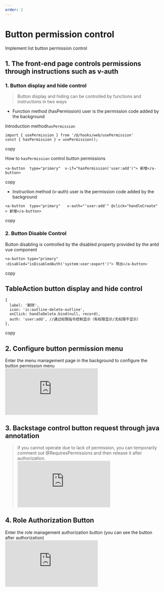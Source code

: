 ```yaml
---
order: 2
---
```


# Button permission control

Implement list button permission control

## 1\. The front-end page controls permissions through instructions such as v-auth

### 1\. Button display and hide control

> Button display and hiding can be controlled by functions and instructions in two ways

- Function method (hasPermission) user is the permission code added by the background

Introduction method`hasPermission`

```
import { usePermission } from '/@/hooks/web/usePermission'
const { hasPermission } = usePermission();
```

copy

How to `hasPermission` control button permissions

```
<a-button  type="primary"  v-if="hasPermission('user:add')"> 新增</a-button>
```

copy

- Instruction method (v-auth) user is the permission code added by the background

```
<a-button  type="primary"   v-auth="'user:add'" @click="handleCreate" > 新增</a-button>
```

copy

### 2\. Button Disable Control

Button disabling is controlled by the disabled property provided by the antd vue component

```
<a-button type="primary" :disabled="isDisabledAuth('system:user:export')"> 导出</a-button>
```

copy

## TableAction button display and hide control

```
{
  label: '删除',
  icon: 'ic:outline-delete-outline',
  onClick: handleDelete.bind(null, record),
  auth: 'user:add', //通过权限指令控制显示（有权限显示/无权限不显示）
},
```

copy

## 2\. Configure button permission menu

Enter the menu management page in the background to configure the button permission menu  
![](https://lfs.k.topthink.com/lfs/4ec9ef914310bcffe6103e2d1f91c3ab13adfd40eb453c99838ec4c68d080593.dat)

## 3\. Backstage control button request through java annotation

> If you cannot operate due to lack of permission, you can temporarily comment out @RequiresPermissions and then release it after authorization.  
> ![](https://lfs.k.topthink.com/lfs/f490e79ce6c848aa0d01aa73c442a13dadfbbc4fc447369cbadc2dcfb66595cd.dat)

## 4\. Role Authorization Button

Enter the role management authorization button (you can see the button after authorization)  
![](https://lfs.k.topthink.com/lfs/a7004813df6b6c2ced0afd17e615507c335698971032330e75302cced73bb1a4.dat)
